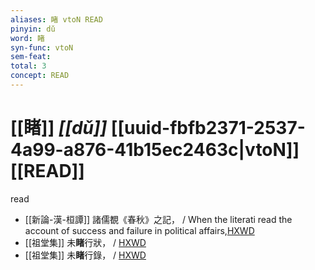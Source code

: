 ```yaml
---
aliases: 睹 vtoN READ
pinyin: dǔ
word: 睹
syn-func: vtoN
sem-feat: 
total: 3
concept: READ 
---
```

# [[睹]] *[[dǔ]]*  [[uuid-fbfb2371-2537-4a99-a876-41b15ec2463c|vtoN]] [[READ]]
read
 - [[新論-漢-桓譚]] 諸儒覩《春秋》之記， / When the literati read the account of success and failure in political affairs,[HXWD](https://hxwd.org/textview.html?location=KR3j0192_tls_002-35a.2)
 - [[祖堂集]] 未**睹**行狀， / [HXWD](https://hxwd.org/textview.html?location=KR6q0002_Yan_003-1105a.52)
 - [[祖堂集]] 未**睹**行錄， / [HXWD](https://hxwd.org/textview.html?location=KR6q0002_Yan_003-1107a.3)